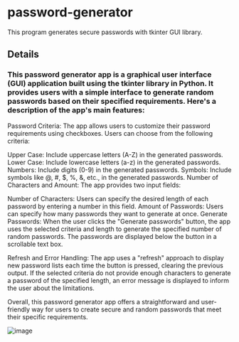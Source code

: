 # password-generator
This program generates secure passwords with tkinter GUI library.
## Details
### This password generator app is a graphical user interface (GUI) application built using the tkinter library in Python. It provides users with a simple interface to generate random passwords based on their specified requirements. Here's a description of the app's main features:
Password Criteria:
The app allows users to customize their password requirements using checkboxes. Users can choose from the following criteria:

Upper Case: Include uppercase letters (A-Z) in the generated passwords.
Lower Case: Include lowercase letters (a-z) in the generated passwords.
Numbers: Include digits (0-9) in the generated passwords.
Symbols: Include symbols like @, #, $, %, &, etc., in the generated passwords.
Number of Characters and Amount:
The app provides two input fields:

Number of Characters: Users can specify the desired length of each password by entering a number in this field.
Amount of Passwords: Users can specify how many passwords they want to generate at once.
Generate Passwords:
When the user clicks the "Generate passwords" button, the app uses the selected criteria and length to generate the specified number of random passwords. The passwords are displayed below the button in a scrollable text box.

Refresh and Error Handling:
The app uses a "refresh" approach to display new password lists each time the button is pressed, clearing the previous output. If the selected criteria do not provide enough characters to generate a password of the specified length, an error message is displayed to inform the user about the limitations.

Overall, this password generator app offers a straightforward and user-friendly way for users to create secure and random passwords that meet their specific requirements.

![image](https://github.com/omarrehabb/password-generator/assets/121126936/4264c129-1b49-4bfd-9ffb-94f7480f9b25)




